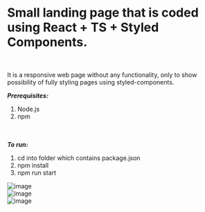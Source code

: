 <h1>Small landing page that is coded using React + TS + Styled Components.</h1>
<br>
<p>It is a responsive web page without any functionality, only to show possibility of fully styling pages using styled-components.</p>

<strong><i>Prerequisites:</i></strong>
<ol>
<li>Node.js</li>
<li>npm</li>
</ol>
<br><br>
<strong><i>To run:</i></strong>
<ol>
<li>cd into folder which contains package.json</li>
<li>npm install</li>
<li>npm run start</li>
</ol>


![image](https://github.com/DebugAndConquer/landing-with-styled-components/assets/16058310/fddd6ccd-6fba-424c-8d1f-fd15e4ab0e03)
<br>
![image](https://github.com/DebugAndConquer/landing-with-styled-components/assets/16058310/263cbac0-beb7-4c7b-9b8f-037a791c1a35)
<br>
![image](https://github.com/DebugAndConquer/landing-with-styled-components/assets/16058310/2738ec1a-10c4-42c0-b1d8-0090b9108926)
